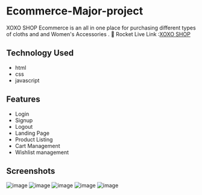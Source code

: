 # Ecommerce-Major-project
XOXO SHOP Ecommerce is an all in one place for purchasing different types of cloths and and Women's Accessories . 🚀 Rocket Live Link :[XOXO SHOP](https://determined-hopper-38bbc6.netlify.app/)
## Technology Used
- html
- css
- javascript
## Features
- Login
- Signup
- Logout
- Landing Page
- Product Listing
- Cart Management
- Wishlist management
## Screenshots
![image](https://user-images.githubusercontent.com/57774129/154916030-40bcb2eb-a6cd-4c4a-8ead-fcfbab70cef6.png)
![image](https://user-images.githubusercontent.com/57774129/154916379-36051b75-a8ed-442c-8014-a2b1df00c574.png)
![image](https://user-images.githubusercontent.com/57774129/154916434-c4059a0d-0f92-4a79-83a2-158a1e16959a.png)
![image](https://user-images.githubusercontent.com/57774129/154916471-c24a5aef-bd53-4d58-a79e-6e373b55ab12.png)
![image](https://user-images.githubusercontent.com/57774129/154916543-d531f47c-403d-48af-8342-719fa2b9f59c.png)


